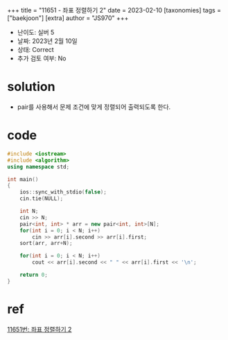 +++
title = "11651 - 좌표 정렬하기 2"
date = 2023-02-10
[taxonomies]
tags = ["baekjoon"]
[extra]
author = "JS970"
+++

- 난이도: 실버 5
- 날짜: 2023년 2월 10일
- 상태: Correct
- 추가 검토 여부: No

# solution

- pair를 사용해서 문제 조건에 맞게 정렬되어 출력되도록 한다.

# code

```cpp
#include <iostream>
#include <algorithm>
using namespace std;

int main()
{
    ios::sync_with_stdio(false);
    cin.tie(NULL);

    int N;
    cin >> N;
    pair<int, int> * arr = new pair<int, int>[N];
    for(int i = 0; i < N; i++)
        cin >> arr[i].second >> arr[i].first;
    sort(arr, arr+N);

    for(int i = 0; i < N; i++)
        cout << arr[i].second << " " << arr[i].first << '\n';

    return 0;
}
```

# ref

[11651번: 좌표 정렬하기 2](https://www.acmicpc.net/problem/11651)